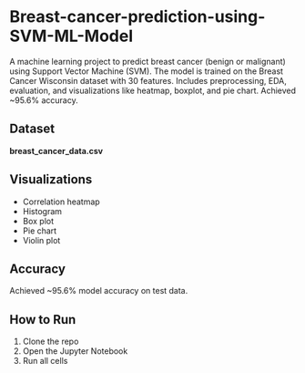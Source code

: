 # Breast-cancer-prediction-using-SVM-ML-Model
A machine learning project to predict breast cancer (benign or malignant) using Support Vector Machine (SVM). The model is trained on the Breast Cancer Wisconsin dataset with 30 features. Includes preprocessing, EDA, evaluation, and visualizations like heatmap, boxplot, and pie chart. Achieved ~95.6% accuracy.

## Dataset 
**breast_cancer_data.csv**

## Visualizations
- Correlation heatmap
- Histogram
- Box plot
- Pie chart
- Violin plot

## Accuracy
Achieved ~95.6% model accuracy on test data.

## How to Run
1. Clone the repo
2. Open the Jupyter Notebook
3. Run all cells

